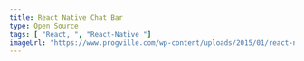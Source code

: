 ```yaml
---
title: React Native Chat Bar
type: Open Source
tags: [ "React, ", "React-Native "]
imageUrl: "https://www.progville.com/wp-content/uploads/2015/01/react-native-ios-javascript.jpg"
---
```

